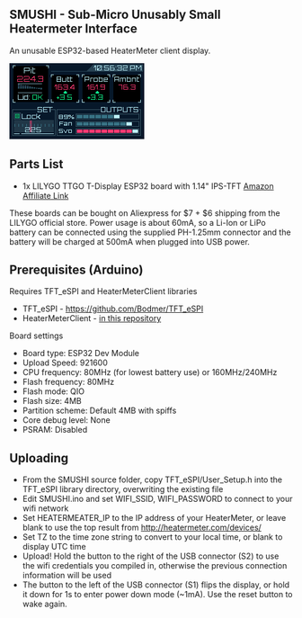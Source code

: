 ## SMUSHI - Sub-Micro Unusably Small Heatermeter Interface

An unusable ESP32-based HeaterMeter client display.

![Mockup Display](images/mockup.png)

## Parts List

* 1x LILYGO TTGO T-Display ESP32 board with 1.14" IPS-TFT [Amazon Affiliate Link](https://amzn.to/3klAF2w)

These boards can be bought on Aliexpress for $7 + $6 shipping from the LILYGO official store. Power usage is about 60mA, so a Li-Ion or LiPo battery can be connected using the supplied PH-1.25mm connector and the battery will be charged at 500mA when plugged into USB power.

## Prerequisites (Arduino)

Requires TFT_eSPI and HeaterMeterClient libraries
* TFT_eSPI - https://github.com/Bodmer/TFT_eSPI
* HeaterMeterClient - [in this repository](https://github.com/CapnBry/HeaterMeter/tree/master/arduino/libraries/HeaterMeterClient)

Board settings
* Board type: ESP32 Dev Module
* Upload Speed: 921600
* CPU frequency: 80MHz (for lowest battery use) or 160MHz/240MHz
* Flash frequency: 80MHz
* Flash mode: QIO
* Flash size: 4MB
* Partition scheme: Default 4MB with spiffs
* Core debug level: None
* PSRAM: Disabled

## Uploading

* From the SMUSHI source folder, copy TFT_eSPI/User_Setup.h into the TFT_eSPI library directory, overwriting the existing file
* Edit SMUSHI.ino and set WIFI_SSID, WIFI_PASSWORD to connect to your wifi network
* Set HEATERMEATER_IP to the IP address of your HeaterMeter, or leave blank to use the top result from http://heatermeter.com/devices/
* Set TZ to the time zone string to convert to your local time, or blank to display UTC time
* Upload! Hold the button to the right of the USB connector (S2) to use the wifi credentials you compiled in, otherwise the previous connection information will be used
* The button to the left of the USB connector (S1) flips the display, or hold it down for 1s to enter power down mode (~1mA). Use the reset button to wake again.


